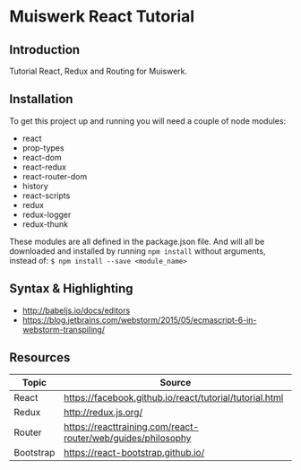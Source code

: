 # Muiswerk React Tutorial #

## Introduction ##

Tutorial React, Redux and Routing for Muiswerk. 

## Installation ##

To get this project up and running you will need a couple of node modules:
 * react 
 * prop-types 
 * react-dom 
 * react-redux 
 * react-router-dom 
 * history
 * react-scripts 
 * redux 
 * redux-logger
 * redux-thunk

These modules are all defined in the package.json file. And will all be downloaded and installed by running  `npm install` without arguments, instead of: `$ npm install --save <module_name>`

## Syntax & Highlighting ##

 * http://babeljs.io/docs/editors <br />
 * https://blog.jetbrains.com/webstorm/2015/05/ecmascript-6-in-webstorm-transpiling/

## Resources ##

| Topic | Source |
| --- | --- |
| React | https://facebook.github.io/react/tutorial/tutorial.html |
| Redux | http://redux.js.org/ |
| Router | https://reacttraining.com/react-router/web/guides/philosophy | 
| Bootstrap | https://react-bootstrap.github.io/ |
